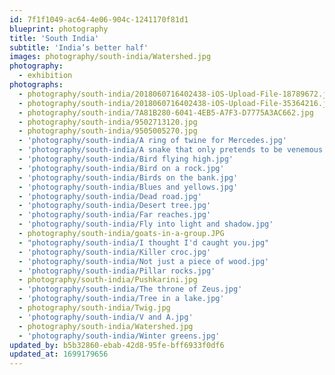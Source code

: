 ```yaml
---
id: 7f1f1049-ac64-4e06-904c-1241170f81d1
blueprint: photography
title: 'South India'
subtitle: 'India’s better half'
images: photography/south-india/Watershed.jpg
photography:
  - exhibition
photographs:
  - photography/south-india/2018060716402438-iOS-Upload-File-18789672.jpg
  - photography/south-india/2018060716402438-iOS-Upload-File-35364216.jpg
  - photography/south-india/7A81B280-6041-4EB5-A7F3-D7775A3AC662.jpg
  - photography/south-india/9502713120.jpg
  - photography/south-india/9505005270.jpg
  - 'photography/south-india/A ring of twine for Mercedes.jpg'
  - 'photography/south-india/A snake that only pretends to be venemous.jpg'
  - 'photography/south-india/Bird flying high.jpg'
  - 'photography/south-india/Bird on a rock.jpg'
  - 'photography/south-india/Birds on the bank.jpg'
  - 'photography/south-india/Blues and yellows.jpg'
  - 'photography/south-india/Dead road.jpg'
  - 'photography/south-india/Desert tree.jpg'
  - 'photography/south-india/Far reaches.jpg'
  - 'photography/south-india/Fly into light and shadow.jpg'
  - photography/south-india/goats-in-a-group.JPG
  - "photography/south-india/I thought I'd caught you.jpg"
  - 'photography/south-india/Killer croc.jpg'
  - 'photography/south-india/Not just a piece of wood.jpg'
  - 'photography/south-india/Pillar rocks.jpg'
  - photography/south-india/Pushkarini.jpg
  - 'photography/south-india/The throne of Zeus.jpg'
  - 'photography/south-india/Tree in a lake.jpg'
  - photography/south-india/Twig.jpg
  - 'photography/south-india/V and A.jpg'
  - photography/south-india/Watershed.jpg
  - 'photography/south-india/Winter greens.jpg'
updated_by: b5b32860-ebab-42d8-95fe-bff6933f0df6
updated_at: 1699179656
---
```

